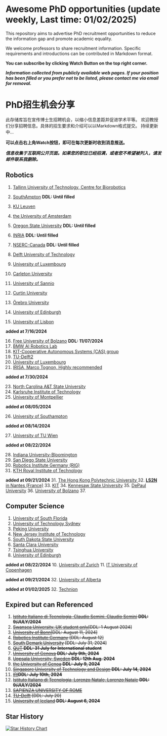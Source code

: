 # Awesome PhD opportunities (update weekly, Last time: 01/02/2025)

This repository aims to advertise PhD recruitment opportunities to reduce the information gap and promote academic equality.

We welcome professors to share recruitment information. Specific requirements and introductions can be contributed in Markdown format. 

**You can subscribe by clicking Watch Button on the top right corner.**

***Information collected from publicly available web pages. If your position has been filled or you prefer not to be listed, please contact me via email for removal.***



# PhD招生机会分享

此存储库旨在宣传博士生招聘机会，以缩小信息差距并促进学术平等。
欢迎教授们分享招聘信息。具体的招生要求和介绍可以以Markdown格式提交。
持续更新中...

 **可以点击右上角Watch按钮，即可在每次更新时收到消息推送。**

***信息收集于互联网公开页面。如果您的职位已经招满，或者您不希望被列入，请发邮件联系我删除。***



## Robotics


1. [Tallinn University of Technology, Centre for Biorobotics](./Robotics/Tallinn%20University%20of%20Technology.md)    
2. [SouthAmpton](./Robotics/SouthAmpton.md)    **DDL: Until filled**
3. [KU Leuven](./Robotics/Leuven.md)    

4. [the University of Amsterdam](./Robotics/Vrije_Universiteit_Amsterdam_Combined.md)  
5. [Oregon State University](./Robotics/Oregon%20State%20University.md)    **DDL: Until filled**
6. [INRIA](./Robotics/INRIA.md)    **DDL: Until filled**
7. [NSERC-Canada](./Robotics/NSERC.md)    **DDL: Until filled**
8. [Delft University of Technology](./Robotics/Delft-tech.md) 
9. [University of Luxembourg](./Robotics/SnT_PhD_Position_Announcement.md) 
10. [Carleton University](./Robotics/Carleton%20University.md) 
11. [University of Sannio](./Robotics/University%20of%20Sannio.md) 
12. [Curtin University](./Robotics/Curtin%20University.md) 
13. [Örebro University](./Robotics/orebro%20University.md)
14. [University of Edinburgh](./Robotics/University%20of%20Edinburgh.md)
15. [University of Lisbon](./Robotics/University%20of%20Lisbon.md)


**added at 7/16/2024**

16. [Free University of Bolzano](./Robotics/Free%20University%20of%20Bolzano.md) **DDL: 11/07/2024**
17. [BMW AI Robotics Lab](./Robotics/BMW%20AI%20Robotics%20Lab.md)
18. [KIT-Cooperative Autonomous Systems (CAS) group](./Robotics/%20Karlsruhe%20Intitute%20of%20Technology-CAS.md)
20. [TU-Delft2](./Robotics/TU%20Delft2.md)
21. [University of Luxembourg](./Robotics/University%20of%20Luxembourg.md)
22. [IRISA, Marco Tognon, Highly recommended](./Robotics/INRIA2.md)

**added at 7/30/2024**

23. [North Carolina A&T State University](./Robotics/North%20Carolina%20A&T%20State%20University.md)
24. [Karlsruhe Institute of Technology](./Robotics/%20Karlsruhe%20Intitute%20of%20Technology-CAS.md)
25. [University of Montpellier](./Robotics/University%20of%20Montpellier.md)

**added at 08/05/2024**

26. [University of Southampton](./Robotics/SouthAmpton.md)

**added at 08/14/2024**

27. [University of TU Wien](./Robotics/TU%20Wien.md)

**added at 08/22/2024**

28. [Indiana University-Bloomington](./Robotics/indiana-bloomington.md)
29. [San Diego State University](./Robotics/San%20Diego%20State%20University.md)
30. [Robotics Institute Germany (RIG)](./Robotics/Robotics%20Institute%20Germany%20(RIG).md)
31. [KTH Royal Institute of Technology](./Robotics/KTH%20Royal%20Institute%20of%20Technology.md)

**added at 09/21/2024**
31. [The Hong Kong Polytechnic University ](./Robotics/The%20Hong%20Kong%20Polytechnic%20University.md)
32. [**LS2N** in Nantes (France)](./Robotics/Ecole%20Centrale%20NantesLS2N.md)
33. [KIT](./Robotics/KIT.md)
34. [Kennesaw State University](./Robotics/KSU.md)
35. [DePaul University](./Robotics/DePaul%20University.md)
36. [University of Bolzano](./Robotics/University%20of%20Bolzano.md)
37. 


## Computer Science
1. [University of South Florida](./Computer%20Science/USF.md)
2. [University of Technology Sydney](./Computer%20Science/UTS.md)
3. [Peking University](./Computer%20Science/PKU.md)
4. [New Jersey Institute of Technology](./Computer%20Science/NJIT.md)
5. [South Dakota State University](./Computer%20Science/South%20Dakota%20State%20University.md)
6. [Santa Clara University](./Computer%20Science/Santa%20Clara%20University.md)
8. [Tsinghua University](./Computer%20Science/Tsinghua.md)
9. [University of Edinburgh](./Robotics/University%20of%20Edinburgh.md)

**added at 08/22/2024**
10. [University of Zurich](./Computer%20Science/University%20of%20Zurich.md)
11. [IT University of Copenhagen](./Computer%20Science/IT%20University%20of%20Copenhagen.md)
 
**added at 09/21/2024**
32. [University of Alberta](./Computer%20Science/University%20of%20Albert.md)



**added at 01/02/2025**
32. [Technion](./Computer%20Science/Technion.md)





## Expired but can Referenced
1. ~~[Istituto Italiano di Tecnologia, Claudio Semini, Claudio Semini](./Robotics/IIT-1.md) **DDL: 9/JULY/2024**~~ 
2. ~~[Swansea University, UK student only](./Robotics/Swansea.md)[DDL: 1 August 2024]~~
3. ~~[University of Bonn](./Robotics/University%20of%20Bonn.md)[DDL: August 11, 2024]~~
4. ~~[Robotics Institute Germany](./Robotics/Robotics%20Institute%20Germany.md) [DDL: August 12]~~
5. ~~[South Demark University](./Robotics/South%20Demark%20University.md) [DDL: July 31, 2024]~~
6. ~~[QUT](./Robotics/QUT.md) **DDL: 31 July for International student**~~
7. ~~[University of Genova](./Robotics/DRIM_PhD_Position_Announcement.md) **DDL: July 9th, 2024**~~
8. ~~[Uppsala University, Sweden](./Robotics/UppsalaUniversity_PhD.md)  **DDL: 12th Aug. 2024**~~
9. ~~[the University of Genoa](./Robotics/the%20University%20of%20Genoa.md)    **DDL: July 9, 2024**~~
10. ~~[Singapore University of Technology and Design](./Robotics/Singapore%20University%20of%20Technology.md)   **DDL: July 14, 2024**~~ 
11. ~~[IRI](./Robotics/IRI.md)**DDL: July 10th, 2024**~~
12. ~~[Istituto Italiano di Tecnologia, Lorenzo Natale, Lorenzo Natale](./Robotics/IIT-2.md) **DDL: 9/JULY/2024**~~
13. ~~[SAPIENZA UNIVERSITY OF ROME](./Robotics/SAPIENZA%20UNIVERSITY%20OF%20ROME.md)~~
14. ~~[TU-Delft](./Robotics/TU-Delft.md) [DDL: July 20]~~
15. ~~[University of Iceland](./Computer%20Science/University%20of%20Iceland.md) **DDL: August 6, 2024**~~



## Star History

[![Star History Chart](https://api.star-history.com/svg?repos=jfan1997/Awesome_PhD_Opportunities&type=Date)](https://star-history.com/#jfan1997/Awesome_PhD_Opportunities&Date)
